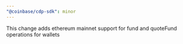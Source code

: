 ```yaml
---
"@coinbase/cdp-sdk": minor
---
```


This change adds ethereum mainnet support for fund and quoteFund operations for wallets
